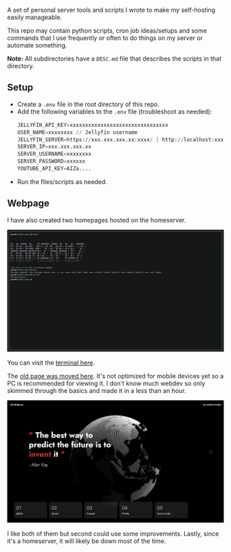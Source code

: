 A set of personal server tools and scripts I wrote to make my self-hosting easily manageable.

This repo may contain python scripts, cron job ideas/setups and some commands that I use
frequently or often to do things on my server or automate something.

**Note:** All subdirectories have a `DESC.md` file that describes the scripts in that directory.

## Setup

- Create a `.env` file in the root directory of this repo.
- Add the following variables to the `.env` file (troubleshoot as needed):
  ```python
  JELLYFIN_API_KEY=xxxxxxxxxxxxxxxxxxxxxxxxxxxxxxxx
  USER_NAME=xxxxxxxx // Jellyfin username
  JELLYFIN_SERVER=https://xxx.xxx.xxx.xx:xxxx/ | http://localhost:xxxx/ | hosted_domain
  SERVER_IP=xxx.xxx.xxx.xx
  SERVER_USERNAME=xxxxxxxx
  SERVER_PASSWORD=xxxxxx
  YOUTUBE_API_KEY=AIZa....
  ```
- Run the files/scripts as needed.

## Webpage
I have also created two homepages hosted on the homeserver.

![](terminal/assets/scr_01.png)

You can visit the [terminal here](https://cloud417.space/).

The [old page was moved here](https://old.cloud417.space). It's not optimized
for mobile devices yet so a PC is recommended for viewing it. I don't know much webdev
so only skimmed through the basics and made it in a less than an hour.

![](Website/assets/scr_01.png)

I like both of them but second could use some improvements.
Lastly, since it's a
homeserver, it will likely be down most of the time.
